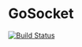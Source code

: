 GoSocket
========

[![Build Status](https://travis-ci.org/CasualSuperman/GoSocket.png)](https://travis-ci.org/CasualSuperman/GoSocket)
